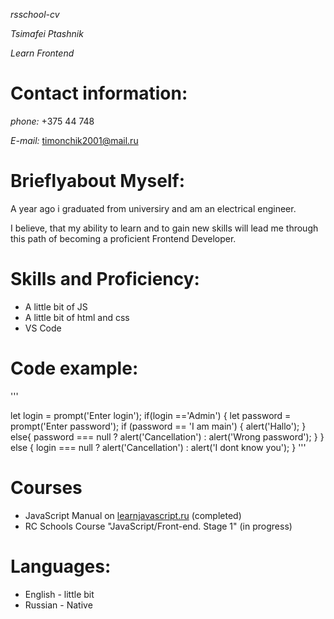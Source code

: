 *rsschool-cv*



*Tsimafei Ptashnik*



_Learn Frontend_





# Contact information:


*phone:* +375 44 748


*E-mail:* timonchik2001@mail.ru





# Brieflyabout Myself:


A year ago i graduated from universiry and am an electrical engineer.


I believe, that my ability to learn and to gain new skills will lead me through this path of becoming a proficient Frontend Developer.





# Skills and Proficiency:

* A little bit of JS
* A little bit of html and css
* VS Code





# Code example:


'''

let login = prompt('Enter login');
if(login =='Admin') {
    let password = prompt('Enter password');
    if (password == 'I am main') {
        alert('Hallo');
    } else{
        password === null ? alert('Cancellation') : alert('Wrong password');
    }
} else {
    login === null ? alert('Cancellation') : alert('I dont know you');
}
'''





# Courses

* JavaScript Manual on [learnjavascript.ru](https://learn.javascript.ru/ "site of cours") (completed)
* RC Schools Course "JavaScript/Front-end. Stage 1" (in progress) 





# Languages:

* English - little bit
* Russian - Native